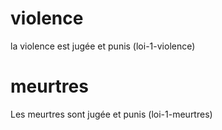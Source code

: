 # violence
la violence est jugée et punis (loi-1-violence)
# meurtres
Les meurtres sont jugée et punis (loi-1-meurtres)
